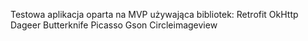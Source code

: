Testowa aplikacja oparta na MVP używająca bibliotek:
Retrofit
OkHttp
Dageer
Butterknife
Picasso
Gson
Circleimageview
